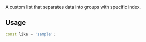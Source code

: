A custom list that separates data into groups with specific index.

## Usage

```dart
const like = 'sample';
```
